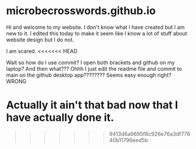 # microbecrosswords.github.io

Hi and welcome to my website. I don't know what I have created but I am new to it. I edited this today to make it seem like I know a lot of stuff about website design but I do not.

I am scared.
<<<<<<< HEAD

Wait so how do I use commit? I open both brackets and github on my laptop? And then what??? Ohhh I just edit the readme file and commit to main on the github desktop app???????? Seems easy enough right? WRONG

Actually it ain't that bad now that I have actually done it.
=======
>>>>>>> 9413d6a9695f8c926e76a3df77640b11796eed5b
